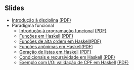 Slides
------

- [Introdução à disciplina](https://docs.google.com/presentation/d/1YU6OexoXhtVoF9Ee1TDA3I4Soj8idP2hj_1e3oPow0w/edit?usp=sharing) [(PDF)](https://docs.google.com/presentation/d/1YU6OexoXhtVoF9Ee1TDA3I4Soj8idP2hj_1e3oPow0w/export/pdf)
- Paradigma funcional
   - [Introdução à programação funcional](https://docs.google.com/presentation/d/1fsgiOBp123mVJwu8Y_O-C5wpr1zgmTwFswcFLIyffUo/edit?usp=sharing) [(PDF)](https://docs.google.com/presentation/d/1fsgiOBp123mVJwu8Y_O-C5wpr1zgmTwFswcFLIyffUo/export/pdf)
   - [Funções em Haskell](https://docs.google.com/presentation/d/1radbQzSjKypFXijyhcrLbqTKUaIzRxOA2qzVDylLtiU/edit?usp=sharing) [(PDF)](https://docs.google.com/presentation/d/1radbQzSjKypFXijyhcrLbqTKUaIzRxOA2qzVDylLtiU/export/pdf)
   - [Funções de alta ordem em Haskell](https://docs.google.com/presentation/d/1UKi2vkIMiNdScn_m7CidoSBzZ9b4j1ppCSPKYYFjxIk/edit?usp=sharing)[(PDF)](https://docs.google.com/presentation/d/1UKi2vkIMiNdScn_m7CidoSBzZ9b4j1ppCSPKYYFjxIk/export/pdf)
   - [Funções anônimas em Haskell](https://docs.google.com/presentation/d/1zxqEsvCegZhxfwjjxElIkNjY-pqmLvpEnq9Mt0YBR9Y/edit?usp=sharing)[(PDF)](https://docs.google.com/presentation/d/1zxqEsvCegZhxfwjjxElIkNjY-pqmLvpEnq9Mt0YBR9Y/export/pdf)
   - [Geração de listas em Haskell](https://docs.google.com/presentation/d/1NmHKpv41HZ2-enZrcicLFzTwFSpP8sbpWC-Cugz7FFA/edit?usp=sharing) [(PDF)](https://docs.google.com/presentation/d/1NmHKpv41HZ2-enZrcicLFzTwFSpP8sbpWC-Cugz7FFA/export/pdf)
   - [Condicionais e recursividade em Haskell](https://docs.google.com/presentation/d/19dlzcfDaVMIx1KKaaM4gxlrzW7zuVZe8hd8awFKvjHg/edit?usp=sharing) [(PDF)](https://docs.google.com/presentation/d/19dlzcfDaVMIx1KKaaM4gxlrzW7zuVZe8hd8awFKvjHg/export/pdf)
   - [Exemplo com I/O: validação de CPF em Haskell](https://docs.google.com/presentation/d/1qSTpBu_DrdSljdTteYwq5oDGkygq4SkrSV2_zOC-tbw/edit?usp=sharing) [(PDF)](https://docs.google.com/presentation/d/1qSTpBu_DrdSljdTteYwq5oDGkygq4SkrSV2_zOC-tbw/export/pdf)

<!--
- Paradigma lógico
   - [Introdução à programação lógica](https://docs.google.com/presentation/d/1YfAJmPQRsDpr3V0_A9I8SaxBFKeM-TyqTvmN6XnAWHc/edit?usp=sharing) [(PDF)](https://docs.google.com/presentation/d/1YfAJmPQRsDpr3V0_A9I8SaxBFKeM-TyqTvmN6XnAWHc/export/pdf)
   - [Fatos, regras, consultas e variáveis em Prolog](https://docs.google.com/presentation/d/1VSONXQPshN0Bc-49fSI_oDCJawNpT310wEkU-3VdH9A/edit?usp=sharing) [(PDF)](https://docs.google.com/presentation/d/1VSONXQPshN0Bc-49fSI_oDCJawNpT310wEkU-3VdH9A/export/pdf)
   - [Listas em Prolog](https://docs.google.com/presentation/d/1NVpOmgzxU2RjHyuSr3wo61J7nfEosCYPBrBUsgsERNI/edit?usp=sharing) [(PDF)](https://docs.google.com/presentation/d/1NVpOmgzxU2RjHyuSr3wo61J7nfEosCYPBrBUsgsERNI/export/pdf)
   - [Processo de inferência em Prolog](https://docs.google.com/presentation/d/1YPOfpZK-gsOVCjzLwsRAk_X4MoCZK7TwL51wubNP3VU/edit?usp=sharing) [(PDF)](https://docs.google.com/presentation/d/1YPOfpZK-gsOVCjzLwsRAk_X4MoCZK7TwL51wubNP3VU/export/pdf)
- Paradigma orientado a objetos
   - [Introdução à programação orientada a objetos](https://docs.google.com/presentation/d/1dgMv-YJt-bQ6QBvKs4ws04kgH4XicCP851SsFP8CyJY/edit?usp=sharing) [(PDF)](https://docs.google.com/presentation/d/1dgMv-YJt-bQ6QBvKs4ws04kgH4XicCP851SsFP8CyJY/export/pdf)
   - [Encapsulamento, classes e objetos em Java](https://docs.google.com/presentation/d/10M7otpa1_Z18zxB2__zvGbCofInx_CZ5lpbX_RvOooA/edit?usp=sharing) [(PDF)](https://docs.google.com/presentation/d/10M7otpa1_Z18zxB2__zvGbCofInx_CZ5lpbX_RvOooA/export/pdf)
   - [Uso de static em Java](https://docs.google.com/presentation/d/1XRWVcxtssibNMllYdj4BEwUow0pUcauGBKATEiipnfA/edit?usp=sharing) [(PDF)](https://docs.google.com/presentation/d/1XRWVcxtssibNMllYdj4BEwUow0pUcauGBKATEiipnfA/export/pdf)
   - [Herança em Java](https://docs.google.com/presentation/d/1nTHSZMyDT0DxJpxd3nU4LPCDImgAuqvLC8XLzPibMnw/edit?usp=sharing) [(PDF)](https://docs.google.com/presentation/d/1nTHSZMyDT0DxJpxd3nU4LPCDImgAuqvLC8XLzPibMnw/export/pdf)
   - [Polimorfismo em Java](https://docs.google.com/presentation/d/1svZj1GZrA6jMvXQsr-o5xI9dgoBOs5Gk2UmAevPiEQo/edit?usp=sharing) [(PDF)](https://docs.google.com/presentation/d/1svZj1GZrA6jMvXQsr-o5xI9dgoBOs5Gk2UmAevPiEQo/export/pdf)
   - [Classes abstratas e interfaces](https://docs.google.com/presentation/d/1j1YV2bV4f45-q-AgQbfqOVt60qSok8Trkj3Z17M3UKg/edit?usp=sharing) [(PDF)](https://docs.google.com/presentation/d/1j1YV2bV4f45-q-AgQbfqOVt60qSok8Trkj3Z17M3UKg/export/pdf)
   - [Interfaces gráficas em Java](https://docs.google.com/presentation/d/1nwcBZscvpQDCY7xux7FaKWrSzn8VTJDKpm7mI5uoLJg/edit?usp=sharing) [(PDF)](https://docs.google.com/presentation/d/1nwcBZscvpQDCY7xux7FaKWrSzn8VTJDKpm7mI5uoLJg/export/pdf)
   - [Tratando eventos em JavaFX](https://docs.google.com/presentation/d/1T2tH7onXG6NT58PZsZsfaHkZtCBl05HuT-giPNkYf7Q/edit?usp=sharing) [(PDF)](https://docs.google.com/presentation/d/1T2tH7onXG6NT58PZsZsfaHkZtCBl05HuT-giPNkYf7Q/export/pdf)
   - [Padrão Model-View-Controller](https://docs.google.com/presentation/d/1QQVkxV3IgNUGbrAFAn4deeRvvf5m1M9OPguKnef5aec/edit?usp=sharing) [(PDF)](https://docs.google.com/presentation/d/1QQVkxV3IgNUGbrAFAn4deeRvvf5m1M9OPguKnef5aec/export/pdf)
   - [TableView em JavaFX](https://docs.google.com/presentation/d/1zXat8hYWPcZDuodOCyp6tlFRgeWLlTbbgQAOhAjtRfM/edit?usp=sharing) [(PDF)](https://docs.google.com/presentation/d/1zXat8hYWPcZDuodOCyp6tlFRgeWLlTbbgQAOhAjtRfM/export/pdf)
   - [Exceções em Java](https://docs.google.com/presentation/d/1HVoJcLVkVW8B35NGVyvynCEcG8RMjnPleHxpQyLrYwg/edit?usp=sharing) [(PDF)](https://docs.google.com/presentation/d/1HVoJcLVkVW8B35NGVyvynCEcG8RMjnPleHxpQyLrYwg/export/pdf)
- Programação concorrente
  - [Threads em Java](https://drive.google.com/file/d/1lY3Ys0k_bNgOcZCntxK7VcYKZhFEs1p6/view?usp=drivesdk)
  - [Problemas clássicos de programação concorrente](https://drive.google.com/file/d/1XoPe8UjF5Td4yBIGOsESlzMCtw9lwcvL/view?usp=drivesdk)


https://docs.google.com/presentation/d/1nTHSZMyDT0DxJpxd3nU4LPCDImgAuqvLC8XLzPibMnw/edit?usp=sharing

https://drive.google.com/open?id=10M7otpa1_Z18zxB2__zvGbCofInx_CZ5lpbX_RvOooA

https://drive.google.com/open?id=1dgMv-YJt-bQ6QBvKs4ws04kgH4XicCP851SsFP8CyJY

-->
